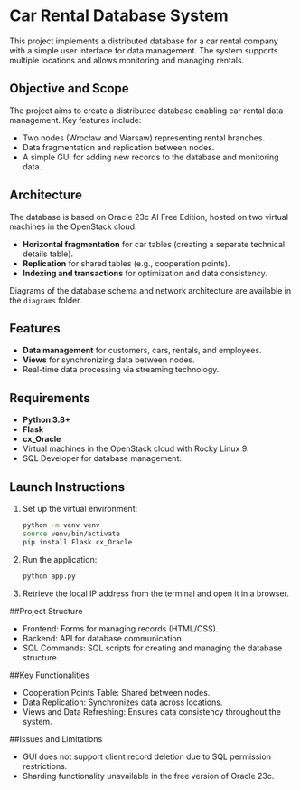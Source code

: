 # Car Rental Database System

This project implements a distributed database for a car rental company with a simple user interface for data management. The system supports multiple locations and allows monitoring and managing rentals.

## Objective and Scope
The project aims to create a distributed database enabling car rental data management. Key features include:
- Two nodes (Wrocław and Warsaw) representing rental branches.
- Data fragmentation and replication between nodes.
- A simple GUI for adding new records to the database and monitoring data.

## Architecture
The database is based on Oracle 23c AI Free Edition, hosted on two virtual machines in the OpenStack cloud:
- **Horizontal fragmentation** for car tables (creating a separate technical details table).
- **Replication** for shared tables (e.g., cooperation points).
- **Indexing and transactions** for optimization and data consistency.

Diagrams of the database schema and network architecture are available in the `diagrams` folder.

## Features
- **Data management** for customers, cars, rentals, and employees.
- **Views** for synchronizing data between nodes.
- Real-time data processing via streaming technology.

## Requirements
- **Python 3.8+**
- **Flask**
- **cx_Oracle**
- Virtual machines in the OpenStack cloud with Rocky Linux 9.
- SQL Developer for database management.

## Launch Instructions
1. Set up the virtual environment:
   ```bash
   python -m venv venv
   source venv/bin/activate
   pip install Flask cx_Oracle
2. Run the application:
   ```bash
   python app.py
3. Retrieve the local IP address from the terminal and open it in a browser.

##Project Structure
- Frontend: Forms for managing records (HTML/CSS).
- Backend: API for database communication.
- SQL Commands: SQL scripts for creating and managing the database structure.

##Key Functionalities
- Cooperation Points Table: Shared between nodes.
- Data Replication: Synchronizes data across locations.
- Views and Data Refreshing: Ensures data consistency throughout the system.

##Issues and Limitations
- GUI does not support client record deletion due to SQL permission restrictions.
- Sharding functionality unavailable in the free version of Oracle 23c.
